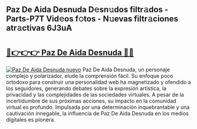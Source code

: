 ## Paz De Aida Desnuda D𝚎sn𝚞dos filtr𝚊dos - Parts-P7T Vid𝚎os f𝚘tos - N𝚞evas filtr𝚊ciones atr𝚊ctivas 6J3uA

# <h2><a href="http://mb3ine.tromn.icu/?c=Paz+De+Aida+Desnuda">🔗👉👉👉 Paz De Aida Desnuda 🔗🔗</a></h2>

[![Paz De Aida Desnuda nuevo](https://i.imgur.com/pEAQMta.gif)](http://mb3ine.tromn.icu/?c=Paz+De+Aida+Desnuda)
Paz De Aida Desnuda, un personaje complejo y polarizador, elude la comprensión fácil. Su enfoque poco ortodoxo para construir una personalidad web ha magnetizado y ofendido a los seguidores, generando debates sobre la expresión artística, la privacidad y las complejidades de las sociedades virtuales. A pesar de la incertidumbre de sus próximas acciones, su impacto en la comunidad virtual es profundo. Impulsada por una determinación inquebrantable y una cautivación innegable, la influencia de Paz De Aida Desnuda en los medios digitales es pionera.
